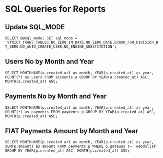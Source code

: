 # SQL Queries for Reports

## Update SQL_MODE

`SELECT @@sql_mode;
SET sql_mode = 'STRICT_TRANS_TABLES,NO_ZERO_IN_DATE,NO_ZERO_DATE,ERROR_FOR_DIVISION_BY_ZERO,NO_AUTO_CREATE_USER,NO_ENGINE_SUBSTITUTION';`

## Users No by Month and Year

`SELECT
    MONTHNAME(a.created_at) as month, YEAR(a.created_at) as year, COUNT(*) as users
FROM
    accounts a
GROUP BY YEAR(a.created_at) ASC, MONTH(a.created_at) ASC;`

## Payments No by Month and Year

`SELECT
    MONTHNAME(p.created_at) as month, YEAR(p.created_at) as year, COUNT(*) as payments
FROM
    payments p
GROUP BY YEAR(p.created_at) ASC, MONTH(p.created_at) ASC;`

## FIAT Payments Amount by Month and Year

`SELECT
    MONTHNAME(p.created_at) as month, YEAR(p.created_at) as year, SUM(p.amount) as amount
FROM
    payments p
WHERE p.gateway != 'webdollar'
GROUP BY YEAR(p.created_at) ASC, MONTH(p.created_at) ASC;`
